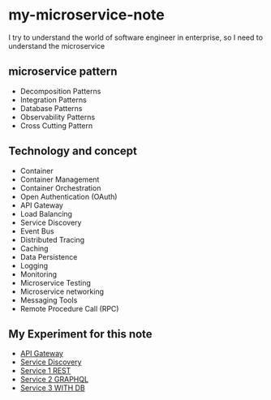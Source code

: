 # my-microservice-note
I try to understand the world of software engineer in enterprise, so I need to understand the microservice 

## microservice pattern
- Decomposition Patterns
- Integration Patterns
- Database Patterns
- Observability Patterns
- Cross Cutting Pattern

## Technology and concept
- Container
- Container Management
- Container Orchestration
- Open Authentication (OAuth)
- API Gateway
- Load Balancing
- Service Discovery
- Event Bus
- Distributed Tracing
- Caching
- Data Persistence
- Logging
- Monitoring
- Microservice Testing
- Microservice networking
- Messaging Tools
- Remote Procedure Call (RPC)

## My Experiment for this note
- [API Gateway](https://github.com/oat431/try-api-gateway)
- [Service Discovery](https://github.com/oat431/spb3-service-discovery)
- [Service 1 REST](https://github.com/oat431/spb3-demo-rest-api)
- [Service 2 GRAPHQL](https://github.com/oat431/spb3-demo-graphql-api)
- [Service 3 WITH DB](https://github.com/oat431/spb3-dynamic-allowed-cors)
  
